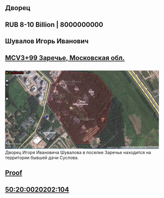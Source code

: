 ## Дворец

## RUB 8-10 Billion | 8000000000

## Шувалов Игорь Иванович

## [MCV3+99 Заречье, Московская обл.](https://www.google.ru/maps/@58.0906562,40.3437635,6z)

## 
![](776902.jpg)
Дворец Игоря Ивановича Шувалова в поселке Заречье находится на территории бывшей дачи Суслова.

## [Proof](https://www.youtube.com/watch?v=rbRoZyuOijk)

## [50:20:0020202:104](https://egrp365.ru/map/?x=55.693764371412165&y=37.403345935330954&zoom=18&layer=2&ref=bq)
